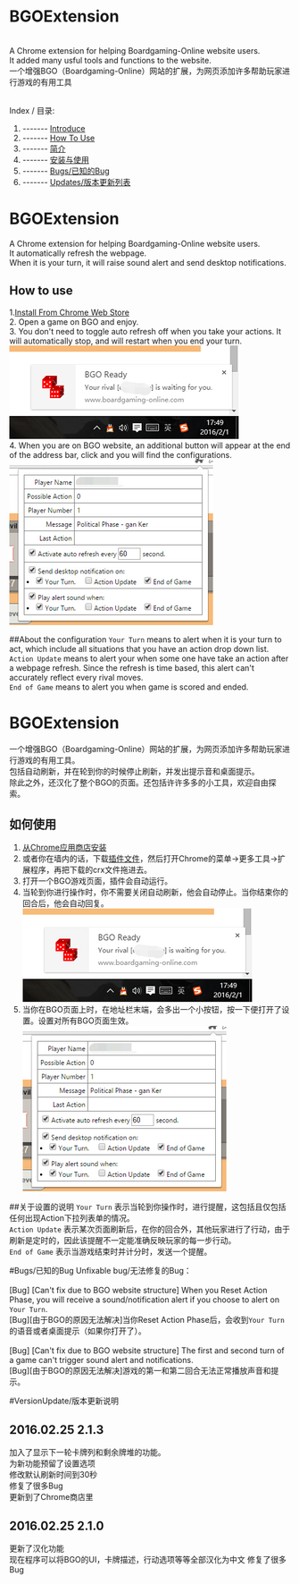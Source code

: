 # BGOExtension

<br>
A Chrome extension for helping Boardgaming-Online website users.<br>
It added many usful tools and functions to the website.<br>
一个增强BGO（Boardgaming-Online）网站的扩展，为网页添加许多帮助玩家进行游戏的有用工具<br>
<br>

Index / 目录:<br>
1.  ------- [Introduce](https://github.com/hsyhhssyy/BGOExtension#bgoextension-1)<br>
2.  ------- [How To Use](https://github.com/hsyhhssyy/BGOExtension#how-to-use)<br>
3.  ------- [简介](https://github.com/hsyhhssyy/BGOExtension#bgoextension-2)<br>
4.  ------- [安装与使用](https://github.com/hsyhhssyy/BGOExtension#如何使用)<br>
5.  ------- [Bugs/已知的Bug](https://github.com/hsyhhssyy/BGOExtension#Bugs/已知的Bug)<br>
6.  ------- [Updates/版本更新列表](https://github.com/hsyhhssyy/BGOExtension#VersionUpdate/版本更新说明)<br>

# BGOExtension

A Chrome extension for helping Boardgaming-Online website users.<br>
It automatically refresh the webpage.<br>
When it is your turn, it will raise sound alert and send desktop notifications.<br>
## How to use
1.[Install From Chrome Web Store](https://chrome.google.com/webstore/detail/bgo-auto-refresh/lmcmoogkhhaomncoipfgkonpabnihiff)<br>
2. Open a game on BGO and enjoy.<br>
3. You don't need to toggle auto refresh off when you take your actions. It will automatically stop, and will restart when you end your turn.<br>
![AlertDemo](https://github.com/hsyhhssyy/BGOExtension/blob/master/Demo/bgo-example2.jpg)<br>
4. When you are on BGO website, an additional button will appear at the end of the address bar, click and you will find the configurations.<br>
![ConfigurationDemo](https://github.com/hsyhhssyy/BGOExtension/blob/master/Demo/bgo-example1.jpg)<br>

##About the configuration
`Your Turn` means to alert when it is your turn to act, which include all situations that you have an action drop down list.<br>
`Action Update` means to alert your when some one have take an action after a webpage refresh. Since the refresh is time based, this alert can't accurately reflect every rival moves.<br>
`End of Game` means to alert you when game is scored and ended.<br>

# BGOExtension

一个增强BGO（Boardgaming-Online）网站的扩展，为网页添加许多帮助玩家进行游戏的有用工具。<br>
包括自动刷新，并在轮到你的时候停止刷新，并发出提示音和桌面提示。<br>
除此之外，还汉化了整个BGO的页面。还包括许许多多的小工具，欢迎自由探索。<br>

## 如何使用
1. [从Chrome应用商店安装](https://chrome.google.com/webstore/detail/bgo-auto-refresh/lmcmoogkhhaomncoipfgkonpabnihiff)<br>
2. 或者你在墙内的话，下载[插件文件](https://github.com/hsyhhssyy/BGOExtension/blob/master/ExtensionFiles.crx?raw=true)，然后打开Chrome的菜单->更多工具->扩展程序，再把下载的crx文件拖进去。<br>
3. 打开一个BGO游戏页面，插件会自动运行。<br>
4. 当轮到你进行操作时，你不需要关闭自动刷新，他会自动停止。当你结束你的回合后，他会自动回复。<br>
![AlertDemo](https://github.com/hsyhhssyy/BGOExtension/blob/master/Demo/bgo-example2.jpg)<br>
5. 当你在BGO页面上时，在地址栏末端，会多出一个小按钮，按一下便打开了设置。设置对所有BGO页面生效。<br>
![ConfigurationDemo](https://github.com/hsyhhssyy/BGOExtension/blob/master/Demo/bgo-example1.jpg)<br>


##关于设置的说明
`Your Turn` 表示当轮到你操作时，进行提醒，这包括且仅包括任何出现Action下拉列表单的情况。<br>
`Action Update` 表示某次页面刷新后，在你的回合外，其他玩家进行了行动，由于刷新是定时的，因此该提醒不一定能准确反映玩家的每一步行动。<br>
`End of Game` 表示当游戏结束时并计分时，发送一个提醒。<br>

#Bugs/已知的Bug
Unfixable bug/无法修复的Bug：<br>
<br>
[Bug] [Can't fix due to BGO website structure] When you Reset Action Phase, you will receive a sound/notification alert if you choose to alert on `Your Turn`.<br>
[Bug][由于BGO的原因无法解决]当你Reset Action Phase后，会收到`Your Turn`的语音或者桌面提示（如果你打开了）。<br>
<br>
[Bug] [Can't fix due to BGO website structure] The first and second turn of a game can't trigger sound alert and notifications.<br>
[Bug][由于BGO的原因无法解决]游戏的第一和第二回合无法正常播放声音和提示。<br>

#VersionUpdate/版本更新说明

## 2016.02.25 2.1.3
加入了显示下一轮卡牌列和剩余牌堆的功能。<br>
为新功能预留了设置选项<br>
修改默认刷新时间到30秒<br>
修复了很多Bug<br>
更新到了Chrome商店里<br>

## 2016.02.25 2.1.0
更新了汉化功能<br>
现在程序可以将BGO的UI，卡牌描述，行动选项等等全部汉化为中文
修复了很多Bug<br>